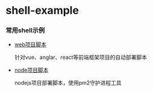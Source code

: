 # shell-example
### 常用shell示例


+ [web项目脚本](./github-clone-devops.sh)

    针对vue、anglar、react等前端框架项目的自动部署脚本
    
+ [node项目脚本](./node-pro-script.sh)

    nodejs项目部署脚本，使用pm2守护进程工具
